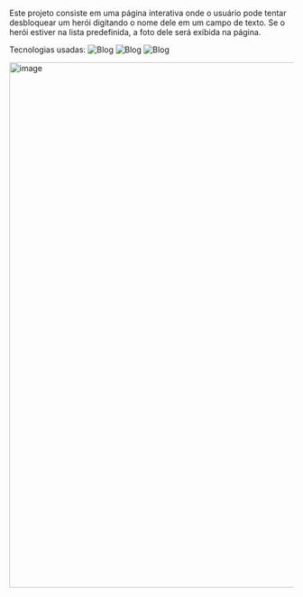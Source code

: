 Este projeto consiste em uma página interativa onde o usuário pode tentar desbloquear um herói digitando o nome dele em um campo de texto. Se o herói estiver na lista predefinida, a foto dele será exibida na página.

Tecnologias usadas:
![Blog](https://img.shields.io/badge/HTML-239120?style=for-the-badge&logo=html5&logoColor=white)
![Blog](https://img.shields.io/badge/CSS-239120?&style=for-the-badge&logo=css3&logoColor=white)
![Blog](https://img.shields.io/badge/JavaScript-F7DF1E?style=for-the-badge&logo=javascript&logoColor=black)



<img width="932" alt="image" src="https://github.com/user-attachments/assets/9ec3acbb-198f-40db-a336-3046176c1ab7">

